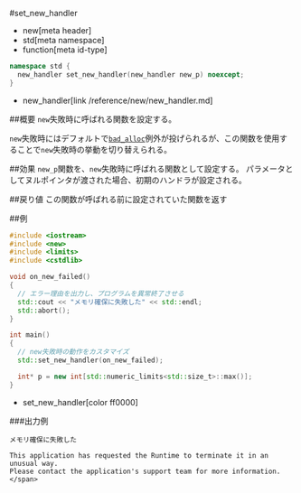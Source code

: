 #set_new_handler
* new[meta header]
* std[meta namespace]
* function[meta id-type]

```cpp
namespace std {
  new_handler set_new_handler(new_handler new_p) noexcept;
}
```
* new_handler[link /reference/new/new_handler.md]

##概要
`new`失敗時に呼ばれる関数を設定する。 

`new`失敗時にはデフォルトで[`bad_alloc`](./bad_alloc.md)例外が投げられるが、この関数を使用することで`new`失敗時の挙動を切り替えられる。


##効果
`new_p`関数を、`new`失敗時に呼ばれる関数として設定する。 
パラメータとしてヌルポインタが渡された場合、初期のハンドラが設定される。


##戻り値
この関数が呼ばれる前に設定されていた関数を返す


##例
```cpp
#include <iostream>
#include <new>
#include <limits>
#include <cstdlib>

void on_new_failed()
{
  // エラー理由を出力し、プログラムを異常終了させる
  std::cout << "メモリ確保に失敗した" << std::endl;
  std::abort();
}

int main()
{
  // new失敗時の動作をカスタマイズ
  std::set_new_handler(on_new_failed);

  int* p = new int[std::numeric_limits<std::size_t>::max()];
}
```
* set_new_handler[color ff0000]

###出力例
```
メモリ確保に失敗した

This application has requested the Runtime to terminate it in an unusual way.
Please contact the application's support team for more information.</span>
```

